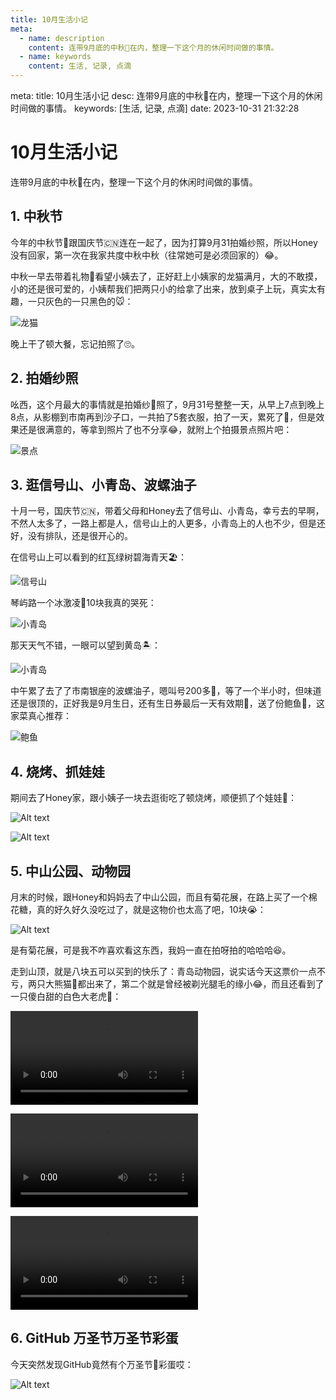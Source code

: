 ```yaml
---
title: 10月生活小记
meta:
  - name: description
    content: 连带9月底的中秋🥮在内，整理一下这个月的休闲时间做的事情。
  - name: keywords
    content: 生活, 记录, 点滴
---
```


<route lang="yaml">
meta:
  title: 10月生活小记
  desc: 连带9月底的中秋🥮在内，整理一下这个月的休闲时间做的事情。
  keywords: [生活, 记录, 点滴]
  date: 2023-10-31 21:32:28
</route>

# 10月生活小记

连带9月底的中秋🥮在内，整理一下这个月的休闲时间做的事情。

## 1. 中秋节

今年的中秋节🥮跟国庆节🇨🇳连在一起了，因为打算9月31拍婚纱照，所以Honey没有回家，第一次在我家共度中秋中秋（往常她可是必须回家的）😂。

中秋一早去带着礼物🎁看望小姨去了，正好赶上小姨家的龙猫满月，大的不敢摸，小的还是很可爱的，小姨帮我们把两只小的给拿了出来，放到桌子上玩，真实太有趣，一只灰色的一只黑色的🐭：

![龙猫](./images/8211698849553_.pic.png)

晚上干了顿大餐，忘记拍照了🙄。

## 2. 拍婚纱照

吆西，这个月最大的事情就是拍婚纱👰照了，9月31号整整一天，从早上7点到晚上8点，从影棚到市南再到沙子口，一共拍了5套衣服，拍了一天，累死了🤪，但是效果还是很满意的，等拿到照片了也不分享😂，就附上个拍摄景点照片吧：

![景点](./images/IMG.png)

## 3. 逛信号山、小青岛、波螺油子

十月一号，国庆节🇨🇳，带着父母和Honey去了信号山、小青岛，幸亏去的早啊，不然人太多了，一路上都是人，信号山上的人更多，小青岛上的人也不少，但是还好，没有排队，还是很开心的。

在信号山上可以看到的红瓦绿树碧海青天🏖️：

![信号山](./images/8181698849473_.pic_hd.png)

琴屿路一个冰激凌🍦10块我真的哭死：

![小青岛](./images/182341698850921_.pic.png)

那天天气不错，一眼可以望到黄岛🏝️：

![小青岛](./images/8191698849480_.pic_hd.png)

中午累了去了了市南银座的波螺油子，嗯叫号200多🙂，等了一个半小时，但味道还是很顶的，正好我是9月生日，还有生日券最后一天有效期🤣，送了份鲍鱼🦪，这家菜真心推荐：

![鲍鱼](./images/182371698851157_.pic.png)

## 4. 烧烤、抓娃娃

期间去了Honey家，跟小姨子一块去逛街吃了顿烧烤，顺便抓了个娃娃🧸：

![Alt text](./images/182361698850927_.pic.png)

![Alt text](./images/182331698850920_.pic.png)

## 5. 中山公园、动物园

月末的时候，跟Honey和妈妈去了中山公园，而且有菊花展，在路上买了一个棉花糖，真的好久好久没吃过了，就是这物价也太高了吧，10块😭：

![Alt text](./images/182351698850923_.pic.png)

是有菊花展，可是我不咋喜欢看这东西，我妈一直在拍呀拍的哈哈哈😆。

走到山顶，就是八块五可以买到的快乐了：青岛动物园，说实话今天这票价一点不亏，两只大熊猫🐼都出来了，第二个就是曾经被剃光腿毛的缘小😂，而且还看到了一只傻白甜的白色大老虎🐯：

<video src="./images/18238_1698852353.mp4" controls></video>

<video src="./images/18239_1698852359.mp4" controls></video>

<video src="./images/820_1698849497.mp4" controls></video>

## 6. GitHub 万圣节万圣节彩蛋

今天突然发现GitHub竟然有个万圣节🎃彩蛋哎：

![Alt text](./images/WechatIMG800.png)
